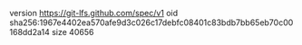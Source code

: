 version https://git-lfs.github.com/spec/v1
oid sha256:1967e4402ea570afe9d3c026c17debfc08401c83bdb7bb65eb70c00168dd2a14
size 40656
